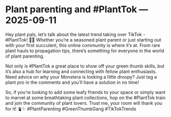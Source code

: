 # Plant parenting and #PlantTok — 2025-09-11

Hey plant pals, let’s talk about the latest trend taking over TikTok - #PlantTok! 🌿📱 Whether you’re a seasoned plant parent or just starting out with your first succulent, this online community is where it’s at. From rare plant hauls to propagation tips, there’s something for everyone in the world of plant parenting. 

Not only is #PlantTok a great place to show off your green thumb skills, but it’s also a hub for learning and connecting with fellow plant enthusiasts. Need advice on why your Monstera is looking a little droopy? Just tag a plant pro in the comments and you’ll have a solution in no time! 

So, if you’re looking to add some leafy friends to your space or simply want to marvel at some breathtaking plant collections, hop on the #PlantTok train and join the community of plant lovers. Trust me, your room will thank you for it! 🪴✨ #PlantParenting #GreenThumbGang #TikTokTrends